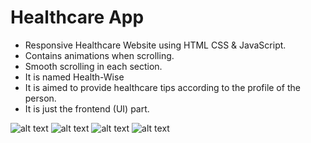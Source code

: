 # Healthcare App

- Responsive Healthcare Website using HTML CSS & JavaScript.
- Contains animations when scrolling.
- Smooth scrolling in each section.
- It is named Health-Wise
- It is aimed to provide healthcare tips according to the profile of the person.
- It is just the frontend (UI) part.


![alt text](<Screenshot (1103).png>)
![alt text](<Screenshot (1104).png>)
![alt text](<Screenshot (1105).png>)
![alt text](<Screenshot (1106).png>)



